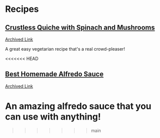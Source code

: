 # Recipes

## [Crustless Quiche with Spinach and Mushrooms](https://www.themediterraneandish.com/mushroom-spinach-crustless-quiche/)
[Archived Link](https://web.archive.org/web/20240802010738/https://www.themediterraneandish.com/mushroom-spinach-crustless-quiche/)

A great easy vegetarian recipe that's a real crowd-pleaser!

<<<<<<< HEAD
## [Best Homemade Alfredo Sauce](https://thesaltymarshmallow.com/best-homemade-alfredo-sauce/)
[Archived Link](https://web.archive.org/web/20241108001645/https://thesaltymarshmallow.com/best-homemade-alfredo-sauce/)

An amazing alfredo sauce that you can use with anything!
=======
>>>>>>> main
